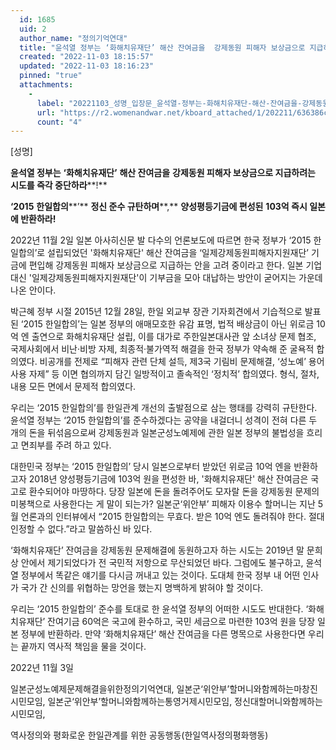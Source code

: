 ```yaml
---
  id: 1685
  uid: 2
  author_name: "정의기억연대"
  title: "윤석열 정부는 ‘화해치유재단’ 해산 잔여금을  강제동원 피해자 보상금으로 지급하려는 시도를 즉각 중단하라!"
  created: "2022-11-03 18:15:57"
  updated: "2022-11-03 18:16:23"
  pinned: "true"
  attachments: 
    - 
      label: "20221103_성명_입장문_윤석열-정부는-화해치유재단-해산-잔여금을-강제동원-피해자-보상금으로-지급하려는-시도를-즉각-중단하라.hwp"
      url: "https://r2.womenandwar.net/kboard_attached/1/202211/636386cd349613611977.hwp"
      count: "4"
---
```

\[성명\]

**윤석열 정부는** **‘****화해치유재단****’** **해산 잔여금을** **강제동원 피해자 보상금으로 지급하려는 시도를 즉각 중단하라****!**

**‘2015** **한일합의****’** **정신 준수 규탄하며****,** **양성평등기금에 편성된** **103****억 즉시 일본에 반환하라****!**

2022년 11월 2일 일본 아사히신문 발 다수의 언론보도에 따르면 한국 정부가 ‘2015 한일합의’로 설립되었던 '화해치유재단' 해산 잔여금을 ‘일제강제동원피해자지원재단’ 기금에 편입해 강제동원 피해자 보상금으로 지급하는 안을 고려 중이라고 한다. 일본 기업 대신 '일제강제동원피해자지원재단'이 기부금을 모아 대납하는 방안이 굳어지는 가운데 나온 안이다.

박근혜 정부 시절 2015년 12월 28일, 한일 외교부 장관 기자회견에서 기습적으로 발표된 ‘2015 한일합의’는 일본 정부의 애매모호한 유감 표명, 법적 배상금이 아닌 위로금 10억 엔 출연으로 화해치유재단 설립, 이를 대가로 주한일본대사관 앞 소녀상 문제 협조, 국제사회에서 비난·비방 자제, 최종적·불가역적 해결을 한국 정부가 약속해 준 굴욕적 합의였다. 비공개를 전제로 “피해자 관련 단체 설득, 제3국 기림비 문제해결, ‘성노예’ 용어 사용 자제” 등 이면 협의까지 담긴 일방적이고 졸속적인 ‘정치적’ 합의였다. 형식, 절차, 내용 모든 면에서 문제적 합의였다.

우리는 ‘2015 한일합의’를 한일관계 개선의 출발점으로 삼는 행태를 강력히 규탄한다. 윤석열 정부는 ‘2015 한일합의’를 준수하겠다는 공약을 내걸더니 성격이 전혀 다른 두 개의 돈을 뒤섞음으로써 강제동원과 일본군성노예제에 관한 일본 정부의 불법성을 흐리고 면죄부를 주려 하고 있다.

대한민국 정부는 ‘2015 한일합의’ 당시 일본으로부터 받았던 위로금 10억 엔을 반환하고자 2018년 양성평등기금에 103억 원을 편성한 바, '화해치유재단' 해산 잔여금은 국고로 환수되어야 마땅하다. 당장 일본에 돈을 돌려주어도 모자랄 돈을 강제동원 문제의 미봉책으로 사용한다는 게 말이 되는가? 일본군‘위안부’ 피해자 이용수 할머니는 지난 5월 언론과의 인터뷰에서 “2015 한일합의는 무효다. 받은 10억 엔도 돌려줘야 한다. 절대 인정할 수 없다.”라고 말씀하신 바 있다.

‘화해치유재단’ 잔여금을 강제동원 문제해결에 동원하고자 하는 시도는 2019년 말 문희상 안에서 제기되었다가 전 국민적 저항으로 무산되었던 바다. 그럼에도 불구하고, 윤석열 정부에서 똑같은 얘기를 다시금 꺼내고 있는 것이다. 도대체 한국 정부 내 어떤 인사가 국가 간 신의를 위협하는 망언을 했는지 명백하게 밝혀야 할 것이다.

우리는 ‘2015 한일합의’ 준수를 토대로 한 윤석열 정부의 어떠한 시도도 반대한다. ‘화해치유재단’ 잔여기금 60억은 국고에 환수하고, 국민 세금으로 마련한 103억 원을 당장 일본 정부에 반환하라. 만약 ‘화해치유재단’ 해산 잔여금을 다른 명목으로 사용한다면 우리는 끝까지 역사적 책임을 물을 것이다.

2022년 11월 3일

일본군성노예제문제해결을위한정의기억연대, 일본군‘위안부’할머니와함께하는마창진시민모임, 일본군‘위안부’할머니와함께하는통영거제시민모임, 정신대할머니와함께하는시민모임,

역사정의와 평화로운 한일관계를 위한 공동행동(한일역사정의평화행동)